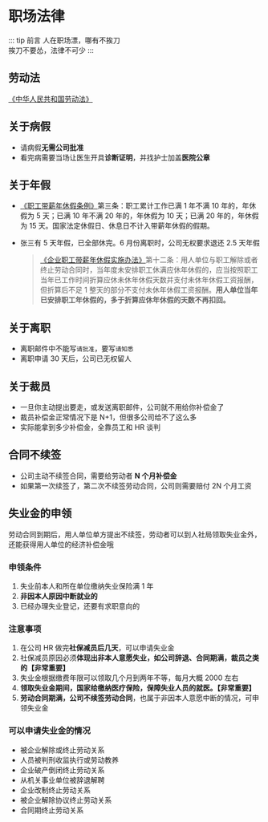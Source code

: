 # 职场法律

::: tip 前言
人在职场漂，哪有不挨刀  
挨刀不要怂，法律不可少
:::

## 劳动法

[《中华人民共和国劳动法》](http://www.mohrss.gov.cn/SYrlzyhshbzb/zcfg/flfg/fl/201601/t20160119_232110.html)

## 关于病假

- 请病假**无需公司批准**
- 看完病需要当场让医生开具**诊断证明**，并找护士加盖**医院公章**

## 关于年假

- [《职工带薪年休假条例》](http://www.gov.cn/ziliao/flfg/2007-12/16/content_835527.htm)第三条：职工累计工作已满 1 年不满 10 年的，年休假为 5 天；已满 10 年不满 20 年的，年休假为 10 天；已满 20 年的，年休假为 15 天。国家法定休假日、休息日不计入带薪年休假的假期。

- 张三有 5 天年假，已全部休完。6 月份离职时，公司无权要求退还 2.5 天年假
  > [《企业职工带薪年休假实施办法》](http://www.gov.cn/wszb/zhibo276/content_1131581.htm)第十二条：用人单位与职工解除或者终止劳动合同时，当年度未安排职工休满应休年休假的，应当按照职工当年已工作时间折算应休未休年休假天数并支付未休年休假工资报酬，但折算后不足 1 整天的部分不支付未休年休假工资报酬。**用人单位当年已安排职工年休假的，多于折算应休年休假的天数不再扣回。**

## 关于离职

- 离职邮件中不能写`请批准`，要写`请知悉`
- 离职申请 30 天后，公司已无权留人

## 关于裁员

- 一旦你主动提出要走，或发送离职邮件，公司就不用给你补偿金了
- 裁员补偿金正常情况下是 N+1，但很多公司给不了这么多
- 实际能拿到多少补偿金，全靠员工和 HR 谈判

## 合同不续签

- 公司主动不续签合同，需要给劳动者 **N 个月补偿金**
- 如果第一次续签了，第二次不续签劳动合同，公司则需要赔付 2N 个月工资

## 失业金的申领

劳动合同到期后，用人单位单方提出不续签，劳动者可以到人社局领取失业金外，还能获得用人单位的经济补偿金哦

### 申领条件

1. 失业前本人和所在单位缴纳失业保险满 1 年
2. **非因本人原因中断就业的**
3. 已经办理失业登记，还要有求职意向的

### 注意事项

1. 在公司 HR 做完**社保减员后几天**，可以申请失业金
2. 社保减员原因必须**体现出非本人意愿失业，如公司辞退、合同期满，裁员之类的【非常重要】**
3. 失业金根据缴费年限可以领取几个月到两年不等，每月大概 2000 左右
4. **领取失业金期间，国家给缴纳医疗保险，保障失业人员的就医。【非常重要】**
5. **劳动合同期满，公司不续签劳动合同**，也属于非因本人意愿中断的情况，可申领失业金

### 可以申请失业金的情况

- 被企业解除或终止劳动关系
- 人员被判刑收监执行或劳动教养
- 企业破产倒闭终止劳动关系
- 从机关事业单位被辞退解聘
- 企业改制终止劳动关系
- 被企业解除协议终止劳动关系
- 合同期终止劳动关系
